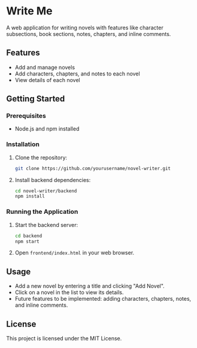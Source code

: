 # Write Me

A web application for writing novels with features like character subsections, book sections, notes, chapters, and inline comments.

## Features

- Add and manage novels
- Add characters, chapters, and notes to each novel
- View details of each novel

## Getting Started

### Prerequisites

- Node.js and npm installed

### Installation

1. Clone the repository:
    ```sh
    git clone https://github.com/yourusername/novel-writer.git
    ```

2. Install backend dependencies:
    ```sh
    cd novel-writer/backend
    npm install
    ```

### Running the Application

1. Start the backend server:
    ```sh
    cd backend
    npm start
    ```

2. Open `frontend/index.html` in your web browser.

## Usage

- Add a new novel by entering a title and clicking "Add Novel".
- Click on a novel in the list to view its details.
- Future features to be implemented: adding characters, chapters, notes, and inline comments.

## License

This project is licensed under the MIT License.
